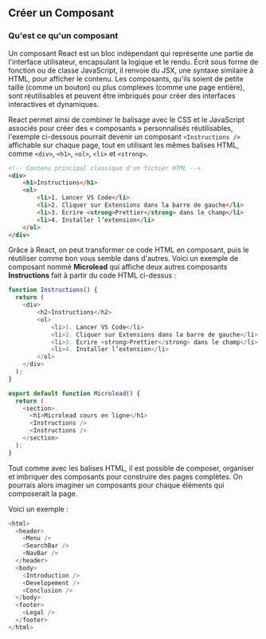 ## Créer un Composant

### Qu'est ce qu'un composant

Un composant React est un bloc indépendant qui représente une partie de l'interface utilisateur, encapsulant la logique et le rendu. Écrit sous forme de fonction ou de classe JavaScript, il renvoie du JSX, une syntaxe similaire à HTML, pour afficher le contenu. Les composants, qu'ils soient de petite taille (comme un bouton) ou plus complexes (comme une page entière), sont réutilisables et peuvent être imbriqués pour créer des interfaces interactives et dynamiques.

React permet ainsi de combiner le balisage avec le CSS et le JavaScript associés pour créer des « composants » personnalisés réutilisables, l'exemple ci-dessous pourrait devenir un composant `<Instructions />` affichable sur chaque page, tout en utilisant les mêmes balises HTML, comme `<div>`, `<h1>`, `<ol>`, `<li>` et `<strong>`.

```html
<!-- Contenu principal classique d'un fichier HTML -->
<div>
    <h1>Instructions</h1>
    <ol> 
        <li>1. Lancer VS Code</li>
        <li>2. Cliquer sur Extensions dans la barre de gauche</li>
        <li>3. Écrire <strong>Prettier</strong> dans le champ</li>
        <li>4. Installer l’extension</li>
    </ol>
</div>
```

Grâce à React, on peut transformer ce code HTML en composant, puis le réutiliser comme bon vous semble dans d'autres. Voici un exemple de composant nommé **Microlead** qui affiche deux autres composants **Instructions** fait à partir du code HTML ci-dessus :


```js
function Instructions() {
  return (
    <div>
        <h2>Instructions</h2>
        <ol> 
            <li>1. Lancer VS Code</li>
            <li>2. Cliquer sur Extensions dans la barre de gauche</li>
            <li>3. Écrire <strong>Prettier</strong> dans le champ</li>
            <li>4. Installer l’extension</li>             
        </ol>
    </div>
  );
}

export default function Microlead() {
  return (
    <section>
      <h1>Microlead cours en ligne</h1>
      <Instructions />
      <Instructions />
    </section>
  );
}
```

Tout comme avec les balises HTML, il est possible de composer, organiser et imbriquer des composants pour construire des pages complètes. On pourrais alors imaginer un composants pour chaque éléments qui composerait la page.

Voici un exemple :

```js
<html>
  <header>
    <Menu />
    <SearchBar />
    <NavBar />
  </header>
  <body>
    <Introduction />
    <Developement />
    <Conclusion />
  </body>
  <footer>
    <Legal />
  </footer>
</html>
```